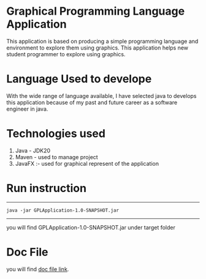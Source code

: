 # Graphical Programming Language Application
This application is based on producing a simple programming language and environment to explore them using graphics.
This application helps new student programmer to explore using graphics.

# Language Used to develope
With the wide range of language available, I have selected java to develops this application because of my past and future career as  a software engineer in java.

# Technologies used
1. Java - JDK20
2. Maven - used to manage project
3. JavaFX :- used for graphical represent of the application

# Run instruction
---
    java -jar GPLApplication-1.0-SNAPSHOT.jar
---
you will find GPLApplication-1.0-SNAPSHOT.jar under target folder

# Doc File
 you will find
 <a href="">doc file link</a>.